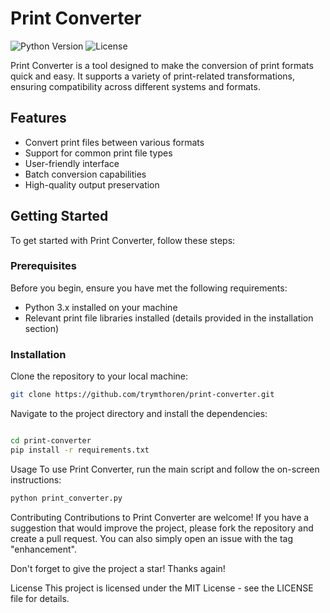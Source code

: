 # Print Converter

![Python Version](https://img.shields.io/badge/Python-3.8%2B-blue)
![License](https://img.shields.io/badge/License-MIT-green)

Print Converter is a tool designed to make the conversion of print formats quick and easy. It supports a variety of print-related transformations, ensuring compatibility across different systems and formats.

## Features

- Convert print files between various formats
- Support for common print file types
- User-friendly interface
- Batch conversion capabilities
- High-quality output preservation

## Getting Started

To get started with Print Converter, follow these steps:

### Prerequisites

Before you begin, ensure you have met the following requirements:

- Python 3.x installed on your machine
- Relevant print file libraries installed (details provided in the installation section)

### Installation

Clone the repository to your local machine:

```bash
git clone https://github.com/trymthoren/print-converter.git
```

Navigate to the project directory and install the dependencies:
```bash

cd print-converter
pip install -r requirements.txt
```

Usage
To use Print Converter, run the main script and follow the on-screen instructions:

```bash
python print_converter.py
```
Contributing
Contributions to Print Converter are welcome! If you have a suggestion that would improve the project, please fork the repository and create a pull request. You can also simply open an issue with the tag "enhancement".

Don't forget to give the project a star! Thanks again!

License
This project is licensed under the MIT License - see the LICENSE file for details.
